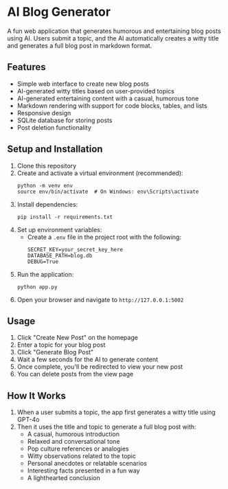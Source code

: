 # AI Blog Generator

A fun web application that generates humorous and entertaining blog posts using AI. Users submit a topic, and the AI automatically creates a witty title and generates a full blog post in markdown format.

## Features

- Simple web interface to create new blog posts
- AI-generated witty titles based on user-provided topics
- AI-generated entertaining content with a casual, humorous tone
- Markdown rendering with support for code blocks, tables, and lists
- Responsive design
- SQLite database for storing posts
- Post deletion functionality

## Setup and Installation

1. Clone this repository
2. Create and activate a virtual environment (recommended):
   ```
   python -m venv env
   source env/bin/activate  # On Windows: env\Scripts\activate
   ```
3. Install dependencies:
   ```
   pip install -r requirements.txt
   ```
4. Set up environment variables:
   - Create a `.env` file in the project root with the following:
     ```
     SECRET_KEY=your_secret_key_here
     DATABASE_PATH=blog.db
     DEBUG=True
     ```
5. Run the application:
   ```
   python app.py
   ```
6. Open your browser and navigate to `http://127.0.0.1:5002`

## Usage

1. Click "Create New Post" on the homepage
2. Enter a topic for your blog post
3. Click "Generate Blog Post"
4. Wait a few seconds for the AI to generate content
5. Once complete, you'll be redirected to view your new post
6. You can delete posts from the view page

## How It Works

1. When a user submits a topic, the app first generates a witty title using GPT-4o
2. Then it uses the title and topic to generate a full blog post with:
   - A casual, humorous introduction
   - Relaxed and conversational tone
   - Pop culture references or analogies
   - Witty observations related to the topic
   - Personal anecdotes or relatable scenarios
   - Interesting facts presented in a fun way
   - A lighthearted conclusion